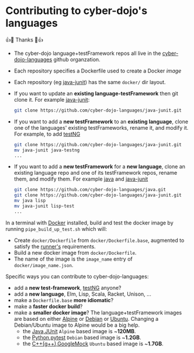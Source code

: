 
# Contributing to cyber-dojo's languages

:+1::tada: Thanks :tada::+1:

- The cyber-dojo language+testFramework repos all live in the [cyber-dojo-languages](https://github.com/cyber-dojo-languages) github organzation.
- Each repository specifies a Dockerfile used to create a Docker *image*
- Each repository (eg [java-junit](https://github.com/cyber-dojo-languages/java-junit)) has the same `docker/` dir layout.


- If you want to update an **existing language-testFramework** then git clone it.
  For example [java-junit](https://github.com/cyber-dojo-languages/java-junit):
  ```bash
  git clone https://github.com/cyber-dojo-languages/java-junit.git
  ```
- If you want to add a **new testFramework** to an **existing language**, clone one
  of the languages' existing testFrameworks, rename it, and modify it.
  For example, to add [testNG](https://testng.org/doc/index.html)
  ```bash
  git clone https://github.com/cyber-dojo-languages/java-junit.git
  mv java-junit java-testng
  ...
  ```
- If you want to add a **new testFramework** for a **new language**, clone an existing language repo and one of its testFramework repos, rename them, and modify them.
  For example [java](https://github.com/cyber-dojo-languages/java) and [java-junit](https://github.com/cyber-dojo-languages/java-junit)
  ```bash
  git clone https://github.com/cyber-dojo-languages/java.git
  git clone https://github.com/cyber-dojo-languages/java-junit.git
  mv java lisp
  mv java-junit lisp-test
  ...
  ```


In a terminal with [Docker](https://docs.docker.com/install/) installed, build and test the docker image by running `pipe_build_up_test.sh` which will:

- Create `docker/Dockerfile` from `docker/Dockerfile.base`, augmented to satisfy
  the [runner's](https://github.com/cyber-dojo/runner) requirements.
- Build a new docker image from `docker/Dockerfile`.
- The name of the image is the `image_name` entry of `docker/image_name.json`.


Specific ways you can contribute to cyber-dojo-languages:

- add a **new test-framework**, [testNG](https://testng.org/doc/index.html) anyone?
- add a **new language**, Elm, Lisp, Scala, Racket, Unison, ...
- make a `Dockerfile.base` **more idiomatic**?
- make a **faster docker build**?
- make a **smaller docker image**?
The language+testFramework images are based on either
[Alpine](https://alpinelinux.org/) or
[Debian](https://www.debian.org/) or
[Ubuntu](https://www.ubuntu.com/).
Changing a Debian/Ubuntu image to Alpine would be a big help.
  - the [Java,JUnit](https://github.com/cyber-dojo-languages/java-junit) `Alpine` based image is ~**120MB**.
  - the [Python,pytest](https://github.com/cyber-dojo-languages/python-pytest) `Debian` based image is ~**1.2GB**.
  - the [C++(g++),GoogleMock](https://github.com/cyber-dojo-languages/gplusplus-googlemock) `Ubuntu` based image is ~**1.7GB**.
